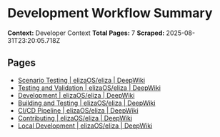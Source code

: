 # Development Workflow Summary

**Context:** Developer Context
**Total Pages:** 7
**Scraped:** 2025-08-31T23:20:05.718Z

## Pages

- [Scenario Testing | elizaOS/eliza | DeepWiki](https://deepwiki.com/elizaOS/eliza/10.1-scenario-testing)
- [Testing and Validation | elizaOS/eliza | DeepWiki](https://deepwiki.com/elizaOS/eliza/3.5-testing-and-validation)
- [Development | elizaOS/eliza | DeepWiki](https://deepwiki.com/elizaOS/eliza/8-development)
- [Building and Testing | elizaOS/eliza | DeepWiki](https://deepwiki.com/elizaOS/eliza/8.2-building-and-testing)
- [CI/CD Pipeline | elizaOS/eliza | DeepWiki](https://deepwiki.com/elizaOS/eliza/8.3-cicd-pipeline)
- [Contributing | elizaOS/eliza | DeepWiki](https://deepwiki.com/elizaOS/eliza/8.4-contributing)
- [Local Development | elizaOS/eliza | DeepWiki](https://deepwiki.com/elizaOS/eliza/9.1-local-development)
